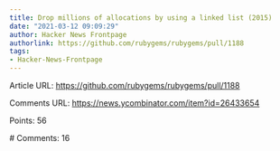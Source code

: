 ```yaml
---
title: Drop millions of allocations by using a linked list (2015)
date: "2021-03-12 09:09:29"
author: Hacker News Frontpage
authorlink: https://github.com/rubygems/rubygems/pull/1188
tags:
- Hacker-News-Frontpage
---
```


<p>Article URL: <a href="https://github.com/rubygems/rubygems/pull/1188">https://github.com/rubygems/rubygems/pull/1188</a></p>
<p>Comments URL: <a href="https://news.ycombinator.com/item?id=26433654">https://news.ycombinator.com/item?id=26433654</a></p>
<p>Points: 56</p>
<p># Comments: 16</p>
